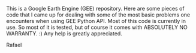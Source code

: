 This is a Google Earth Engine (GEE) repository.
Here are some pieces of code that I came up for dealing with some of the most basic problems one encounters when using GEE Python API.
Most of this code is currently in use. So most of it is tested, but of course it comes with ABSOLUTELY NO WARRANTY. :)
Any help is greatly appreciated.

Rafael
